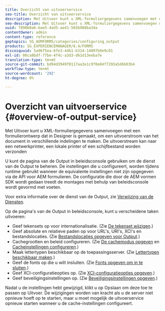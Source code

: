 ```yaml
---
title: Overzicht van uitvoerservice
seo-title: Overzicht van uitvoerservice
description: Met Uitvoer kunt u XML-formuliergegevens samenvoegen met een formulierontwerp dat in Designer is gemaakt, om een uitvoerstroom van het document in verschillende indelingen te maken.
seo-description: Met Uitvoer kunt u XML-formuliergegevens samenvoegen met een formulierontwerp dat in Designer is gemaakt, om een uitvoerstroom van het document in verschillende indelingen te maken.
uuid: 7890b0a6-bae5-4ad5-ae41-503b988ba3da
contentOwner: admin
content-type: reference
geptopics: SG_AEMFORMS/categories/configuring_output
products: SG_EXPERIENCEMANAGER/6.4/FORMS
discoiquuid: 5a96f5ea-6fe3-44b1-b314-14097b9e9c01
exl-id: 00ca8bdf-77be-4f4c-a3d3-d61d13eeba7e
translation-type: tm+mt
source-git-commit: bd94d3949f0117aa3e1c9f0e84f7293a5d6b03b4
workflow-type: tm+mt
source-wordcount: '292'
ht-degree: 0%

---
```


# Overzicht van uitvoerservice {#overview-of-output-service}

Met Uitvoer kunt u XML-formuliergegevens samenvoegen met een formulierontwerp dat in Designer is gemaakt, om een uitvoerstroom van het document in verschillende indelingen te maken. De uitvoerstream kan naar een netwerkprinter, een lokale printer of een schijfbestand worden verzonden

U kunt de pagina van de Output in beleidsconsole gebruiken om de dienst van de Output te beheren. De instellingen die u configureert, worden tijdens runtime gebruikt wanneer de equivalente instellingen niet zijn opgegeven via de API voor AEM formulieren. De configuratie die door de AEM vormen SDK wordt gedaan treedt de montages met behulp van beleidsconsole wordt gevormd met voeten.

Voor extra informatie over de dienst van de Output, zie [Verwijzing van de Diensten](https://www.adobe.com/go/learn_aemforms_services_61).

Op de pagina&#39;s van de Output in beleidsconsole, kunt u verscheidene taken uitvoeren:

* Geef tekensets op voor internationalisatie. (Zie [De tekenset wijzigen](/help/forms/using/admin-help/change-character-set.md#change-the-character-set).)
* Geef absolute en relatieve paden op voor URL&#39;s, URI&#39;s, XCI&#39;s en bestandslocaties. (Zie [Bestandslocaties opgeven voor Output](/help/forms/using/admin-help/specify-file-locations-output.md#specify-file-locations-for-output).)
* Cachegrootten en beleid configureren. (Zie [De cachemodus opgeven](/help/forms/using/admin-help/configuring-caching-output.md#specifying-the-cache-mode) en [Cacheinstellingen configureren](/help/forms/using/admin-help/configuring-caching-output.md#configuring-cache-settings).)
* Maak lettertypen beschikbaar op de toepassingsserver. (Zie [Lettertypen beschikbaar maken](/help/forms/using/admin-help/make-fonts-available.md#make-fonts-available).)
* Geef de fonts op die u wilt insluiten. (Zie [Fonts opgeven om in te sluiten](/help/forms/using/admin-help/specify-fonts-embed.md#specify-fonts-to-embed).)
* Geef XCI-configuratieopties op. (Zie [XCI-configuratieopties opgeven](/help/forms/using/admin-help/specify-xci-configuration-options.md#specify-xci-configuration-options).)
* Geef beveiligingsinstellingen op. (Zie [Beveiligingsinstellingen opgeven](/help/forms/using/admin-help/specify-security-settings.md#specify-security-settings).)

Nadat u de instellingen hebt gewijzigd, klikt u op Opslaan om deze toe te passen op Uitvoer. De wijzigingen worden van kracht als u de server niet opnieuw hoeft op te starten, maar u moet mogelijk de uitvoerservice opnieuw starten wanneer u de cache-instellingen configureert.
